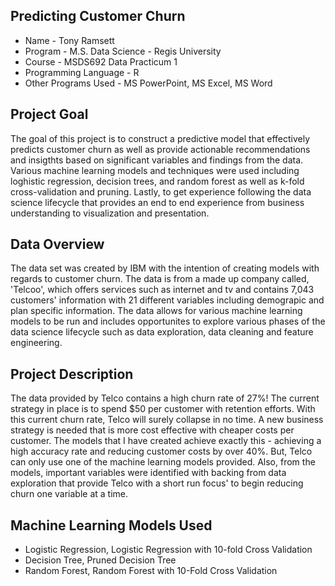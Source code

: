 ## Predicting Customer Churn

* Name - Tony Ramsett
* Program - M.S. Data Science - Regis University
* Course - MSDS692 Data Practicum 1
* Programming Language - R
* Other Programs Used - MS PowerPoint, MS Excel, MS Word

## Project Goal
The goal of this project is to construct a predictive model that effectively predicts customer churn as well as provide actionable recommendations and insigthts based on significant variables and findings from the data. Various machine learning models and techniques were used including loghistic regression, decision trees, and random forest as well as k-fold cross-validation and pruning. Lastly, to get experience following the data science lifecycle that provides an end to end experience from business understanding to visualization and presentation.

## Data Overview
The data set was created by IBM with the intention of creating models with regards to customer churn. The data is from a made up company called, 'Telcoo', which offers services such as internet and tv and contains 7,043 customers' information with 21 different variables including demograpic and plan specific information. The data allows for various machine learning models to be run and includes opportunites to explore various phases of the data science lifecycle such as data exploration, data cleaning and feature engineering.

## Project Description
The data provided by Telco contains a high churn rate of 27%! The current strategy in place is to spend $50 per customer with retention efforts. With this current churn rate, Telco will surely collapse in no time. A new business strategy is needed that is more cost effective with cheaper costs per customer. 
The models that I have created achieve exactly this - achieving a high accuracy rate and reducing customer costs by over 40%. But, Telco can only use one of the machine learning models provided. Also, from the models, important variables were identified with backing from data exploration that provide Telco with a short run focus' to begin reducing churn one variable at a time.

## Machine Learning Models Used
* Logistic Regression, Logistic Regression with 10-fold Cross Validation 
* Decision Tree, Pruned Decision Tree
* Random Forest, Random Forest with 10-Fold Cross Validation
